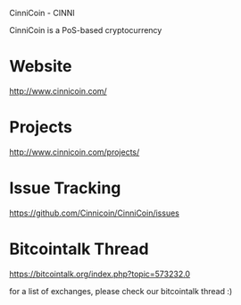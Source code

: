 
CinniCoin - CINNI

CinniCoin is a PoS-based cryptocurrency

Website
=======
  http://www.cinnicoin.com/

Projects
========
  http://www.cinnicoin.com/projects/

Issue Tracking
==============
  https://github.com/Cinnicoin/CinniCoin/issues

Bitcointalk Thread
=========
  https://bitcointalk.org/index.php?topic=573232.0

for a list of exchanges, please check our bitcointalk thread :)
